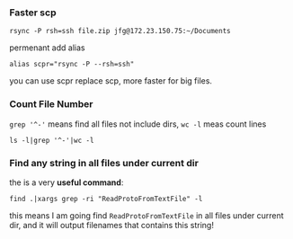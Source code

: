 ### Faster scp
```
rsync -P rsh=ssh file.zip jfg@172.23.150.75:~/Documents
```
permenant add alias
```
alias scpr="rsync -P --rsh=ssh"
```
you can use scpr replace scp, more faster for big files.

### Count File Number
`grep '^-'` means find all files not include dirs, `wc -l` meas count lines

```
ls -l|grep '^-'|wc -l
```

### Find any string in all files under current dir
the is a very **useful command**:
```
find .|xargs grep -ri "ReadProtoFromTextFile" -l 
```
this means I am going find `ReadProtoFromTextFile` in all files under current dir, and it will output filenames that contains this string!

